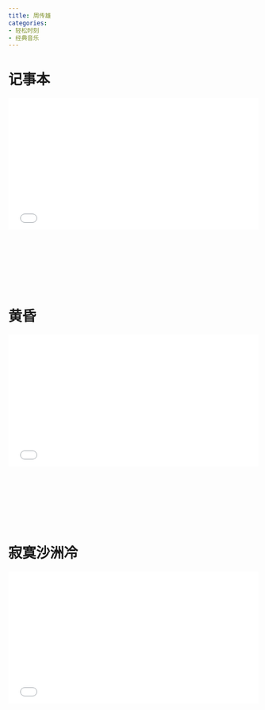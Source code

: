 ```yaml
---
title: 周传雄
categories: 
- 轻松时刻
- 经典音乐
---
```


# 记事本

<div style="position: relative; width: 100%; height: 0; padding-bottom: 75%;">
<iframe src="//player.bilibili.com/player.html?aid=756025436&bvid=BV1ur4y1T7kc&cid=278577902&page=1&high_quality=1&danmaku=0" scrolling="no" border="0" frameborder="no" framespacing="0" allowfullscreen="true" style="position: absolute; width: 100%; height: 70%; Left: 0; top: 0;"></iframe></div>

# 黄昏

<div style="position: relative; width: 100%; height: 0; padding-bottom: 75%;">
<iframe src="//player.bilibili.com/player.html?aid=756507764&bvid=BV1mr4y1K7K3&cid=294842857&page=1&high_quality=1&danmaku=0" scrolling="no" border="0" frameborder="no" framespacing="0" allowfullscreen="true" style="position: absolute; width: 100%; height: 70%; Left: 0; top: 0;"></iframe></div>

# 寂寞沙洲冷

<div style="position: relative; width: 100%; height: 0; padding-bottom: 75%;">
<iframe src="//player.bilibili.com/player.html?aid=331616895&bvid=BV1mA411T7SP&cid=294256147&page=1&high_quality=1&danmaku=0" scrolling="no" border="0" frameborder="no" framespacing="0" allowfullscreen="true" style="position: absolute; width: 100%; height: 70%; Left: 0; top: 0;"></iframe></div>